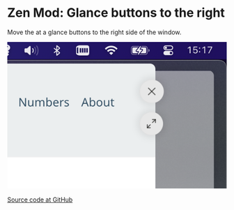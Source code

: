 # Zen Mod: Glance buttons to the right

Move the at a glance buttons to the right side of the window.

![screenshot](./glance-buttons-right.png)

[Source code at GitHub](https://github.com/psu/zen-mods)

